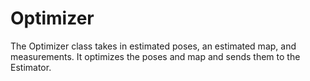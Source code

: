 # Optimizer

The Optimizer class takes in estimated poses, an estimated map, and measurements.
It optimizes the poses and map and sends them to the Estimator.
